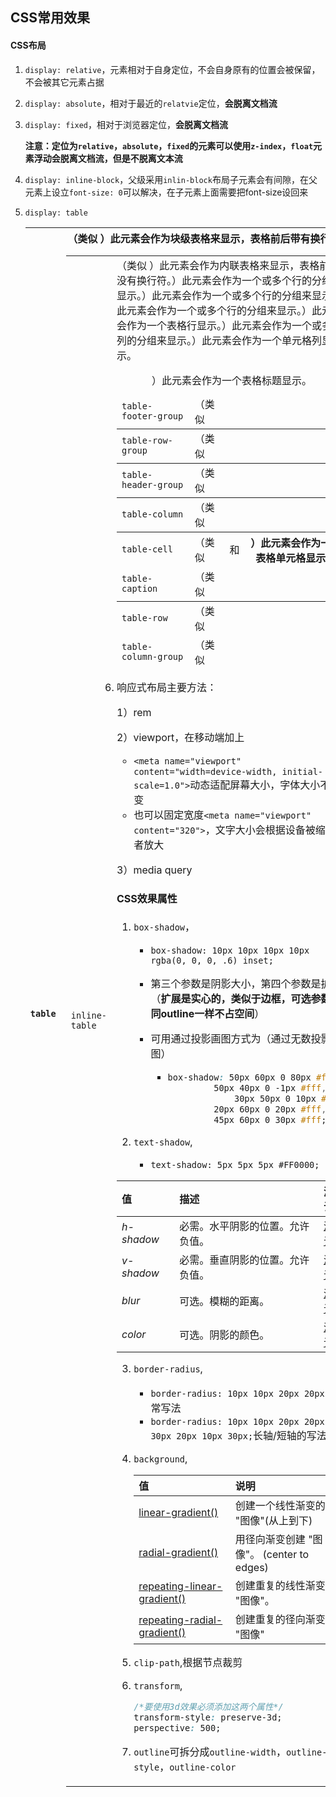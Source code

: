 ## CSS常用效果

#### CSS布局

1. `display: relative`，元素相对于自身定位，不会自身原有的位置会被保留，不会被其它元素占据

2. `display: absolute`，相对于最近的`relatvie`定位，**会脱离文档流**

3. `display: fixed`，相对于浏览器定位，**会脱离文档流**

   **注意：**定位为`relative`，`absolute`，`fixed`的元素可以使用`z-index`，`float`元素浮动**会脱离文档流，但是不脱离文本流**

4. `display: inline-block`，父级采用`inlin-block`布局子元素会有间隙，在父元素上设立`font-size: 0`可以解决，在子元素上面需要把font-size设回来

5. `display: table`

   | `table`              | （类似 <table>）此元素会作为块级表格来显示，表格前后带有换行符。 |
   | -------------------- | ------------------------------------------------------------ |
   | `inline-table`       | （类似 <table>）此元素会作为内联表格来显示，表格前后没有换行符。 |
   | `table-row-group`    | （类似 <tbody>）此元素会作为一个或多个行的分组来显示。       |
   | `table-header-group` | （类似 <thead>）此元素会作为一个或多个行的分组来显示。       |
   | `table-footer-group` | （类似 <tfoot>）此元素会作为一个或多个行的分组来显示。       |
   | `table-row`          | （类似 <tr>）此元素会作为一个表格行显示。                    |
   | `table-column-group` | （类似 <colgroup>）此元素会作为一个或多个列的分组来显示。    |
   | `table-column`       | （类似 <col>）此元素会作为一个单元格列显示。                 |
   | `table-cell`         | （类似 <td> 和 <th>）此元素会作为一个表格单元格显示。        |
   | `table-caption`      | （类似 <caption>）此元素会作为一个表格标题显示。             |

6. 响应式布局主要方法：

   1）rem

   2）viewport，在移动端加上

   * `<meta name="viewport" content="width=device-width, initial-scale=1.0">`动态适配屏幕大小，字体大小不会变
   * 也可以固定宽度`<meta name="viewport" content="320">`，文字大小会根据设备被缩小或者放大

   

   3）media query



#### CSS效果属性

1. `box-shadow`，

   * `box-shadow: 10px 10px 10px 10px rgba(0, 0, 0, .6) inset;`
   * 第三个参数是阴影大小，第四个参数是扩展（**扩展是实心的，类似于边框，可选参数，同outline一样不占空间**）
   * 可用通过投影画图方式为（通过无数投影画图）
     
     * ```css
       box-shadow: 50px 60px 0 80px #fff, 
       			50px 40px 0 -1px #fff,
     				30px 50px 0 10px #fff,
       			20px 60px 0 20px #fff,
       			45px 60px 0 30px #fff;
       ```
   
2. `text-shadow`,

   * `text-shadow: 5px 5px 5px #FF0000;`

| 值         | 描述                             | 测试                                                         |
| :--------- | :------------------------------- | :----------------------------------------------------------- |
| *h-shadow* | 必需。水平阴影的位置。允许负值。 | [测试](https://www.w3school.com.cn/tiy/c.asp?f=css_text-shadow) |
| *v-shadow* | 必需。垂直阴影的位置。允许负值。 | [测试](https://www.w3school.com.cn/tiy/c.asp?f=css_text-shadow) |
| *blur*     | 可选。模糊的距离。               | [测试](https://www.w3school.com.cn/tiy/c.asp?f=css_text-shadow&p=11) |
| *color*    | 可选。阴影的颜色。               | [测试](https://www.w3school.com.cn/tiy/c.asp?f=css_text-shadow&p=13) |

3. `border-radius`,
   * `border-radius: 10px 10px 20px 20px;`正常写法
   * `border-radius: 10px 10px 20px 20px / 30px 20px 10px 30px;`长轴/短轴的写法

4. `background`,

   | 值                                                           | 说明                                      |
   | :----------------------------------------------------------- | :---------------------------------------- |
   | [linear-gradient()](https://www.runoob.com/cssref/func-linear-gradient.html) | 创建一个线性渐变的 "图像"(从上到下)       |
   | [radial-gradient()](https://www.runoob.com/cssref/func-radial-gradient.html) | 用径向渐变创建 "图像"。 (center to edges) |
   | [repeating-linear-gradient()](https://www.runoob.com/cssref/func-repeating-linear-gradient.html) | 创建重复的线性渐变 "图像"。               |
   | [repeating-radial-gradient()](https://www.runoob.com/cssref/func-repeating-radial-gradient.html) | 创建重复的径向渐变 "图像"                 |

5. `clip-path`,根据节点裁剪

   

6. `transform`,

   ```css
   /*要使用3d效果必须添加这两个属性*/
   transform-style: preserve-3d;
   perspective: 500;
   ```

7. `outline`可拆分成`outline-width`，`outline-style`，`outline-color`

